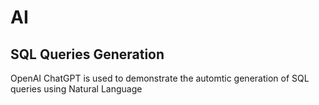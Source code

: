 # AI

## SQL Queries Generation

OpenAI ChatGPT is used to demonstrate the automtic generation of SQL queries using Natural Language 